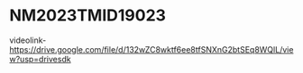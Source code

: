 # NM2023TMID19023
videolink-https://drive.google.com/file/d/132wZC8wktf6ee8tfSNXnG2btSEq8WQlL/view?usp=drivesdk
